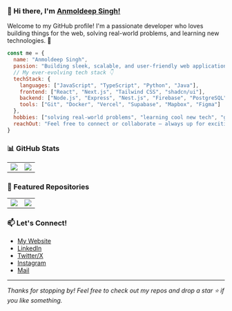 ### 👋 Hi there, I'm [Anmoldeep Singh!](https://anmoldeep.vercel.app)

Welcome to my GitHub profile! I'm a passionate developer who loves building things for the web, solving real-world problems, and learning new technologies. 🚀

```javascript
const me = {
  name: "Anmoldeep Singh",
  passion: "Building sleek, scalable, and user-friendly web applications",
  // My ever-evolving tech stack 👇
  techStack: {
    languages: ["JavaScript", "TypeScript", "Python", "Java"],
    frontend: ["React", "Next.js", "Tailwind CSS", "shadcn/ui"],
    backend: ["Node.js", "Express", "Nest.js", "Firebase", "PostgreSQL"],
    tools: ["Git", "Docker", "Vercel", "Supabase", "Mapbox", "Figma"]
  },
  hobbies: ["solving real-world problems", "learning cool new tech", "gym", "reading"],
  reachOut: "Feel free to connect or collaborate — always up for exciting projects!"
}
```

### 📊 GitHub Stats

<table>
  <tr>
    <td>
      <img src="https://github-readme-stats.vercel.app/api?username=AnmolSaini16&show_icons=true&rank_icon=github&theme=dark" />
    </td>
    <td>
      <img src="https://github-readme-stats.vercel.app/api/top-langs/?username=AnmolSaini16&theme=dark&layout=compact" />
    </td>
  </tr>
</table>

### 🚀 Featured Repositories

<table>
  <tr>
    <td>
      <a href="https://github.com/AnmolSaini16/next-maps">
        <img src="https://github-readme-stats.vercel.app/api/pin/?username=AnmolSaini16&repo=next-maps&theme=dark" />
      </a>
    </td>
    <td>
      <a href="https://github.com/AnmolSaini16/easy-poll">
        <img src="https://github-readme-stats.vercel.app/api/pin/?username=AnmolSaini16&repo=easy-poll&theme=dark" />
      </a>
    </td>
  </tr>
</table>


### 📫 Let's Connect!

- [My Website](https://anmoldeep.vercel.app)
- [LinkedIn](https://www.linkedin.com/in/anmoldeep-singh-51bb4b1b1)
- [Twitter/X](https://twitter.com/sainianmol16)
- [Instagram](https://www.instagram.com/anmol_saini16)
- [Mail](mailto:sainianmol16@gmail.com)

---

_Thanks for stopping by! Feel free to check out my repos and drop a star ⭐ if you like something._

